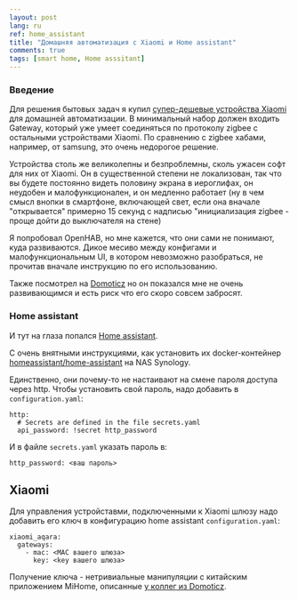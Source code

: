 ```yaml
---
layout: post
lang: ru
ref: home_assistant
title: "Домашняя автоматизация с Xiaomi и Home assistant"
comments: true
tags: [smart home, Home asssitant]
---
```


### Введение

Для решения бытовых задач я купил [супер-дешевые устройства Xiaomi](https://www.aliexpress.com/wholesale?catId=0&initiative_id=SB_20180324195405&SearchText=xiaomi+mi+home)
для домашней автоматизации.
В минимальный набор должен входить Gateway, который уже умеет соединяться по протоколу zigbee
с остальными устройствами Xiaomi.
По сравнению с zigbee хабами, например, от samsung, это очень недорогое решение.


Устройства столь же великолепны и безпроблемны, сколь ужасен софт для них от Xiaomi.
Он в существенной степени не локализован, так что вы будете постоянно видеть половину экрана в иероглифах, он
неудобен и малофункционален, и он медленно работает (ну в чем смысл внопки в смартфоне, включающей свет,
если она вначале "открывается" примерно 15 секунд с надписью "инициализация zigbee - проще дойти до выключателя 
на стене)

Я попробовал OpenHAB, но мне кажется, что они сами не понимают, куда развиваются.
Дикое месиво между конфигами и малофункциональным UI, в котором невозможно разобраться, не прочитав 
вначале инструкцию по его использованию.

Также посмотрел на [Domoticz](https://www.domoticz.com/wiki/Main_Page) но он показался мне
не очень развивающимся и есть риск что его скоро совсем забросят.


### Home assistant
И тут на глаза попался [Home assistant](https://www.home-assistant.io).

С очень внятными инструкциями, как установить их docker-контейнер
[homeassistant/home-assistant](https://www.home-assistant.io/docs/installation/docker/) на NAS Synology.

Единственно, они почему-то не настаивают на смене пароля доступа
через http. Чтобы установить свой пароль, надо добавить в `configuration.yaml`:

    http:
      # Secrets are defined in the file secrets.yaml
      api_password: !secret http_password

И в файле `secrets.yaml` указать пароль в:

    http_password: <ваш пароль>

## Xiaomi

Для управления устройставми, подключенными к Xiaomi шлюзу надо добавить его ключ в конфигурацию
home assistant `configuration.yaml`:

    xiaomi_aqara:
      gateways:
        - mac: <MAC вашего шлюза>
          key: <key вашего шлюза>
          
          
Получение ключа - нетривиальные манипуляции с китайским приложением MiHome, описанные 
[у коллег из Domoticz](https://www.domoticz.com/wiki/Xiaomi_Gateway_(Aqara)#Adding_the_Xiaomi_Gateway_to_Domoticz).